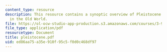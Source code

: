 ```yaml
---
content_type: resource
description: This resource contains a synoptic overview of Pleistocene prehistory
  in the Old World.
file: https://ol-ocw-studio-app-production.s3.amazonaws.com/courses/3-986-the-human-past-introduction-to-archaeology-fall-2006/ed86aa75a35e910f95c5f0d0c468df97_pleistocene.pdf
file_type: application/pdf
resourcetype: Document
title: pleistocene.pdf
uid: ed86aa75-a35e-910f-95c5-f0d0c468df97
---
```


